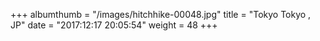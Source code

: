+++
albumthumb = "/images/hitchhike-00048.jpg"
title = "Tokyo Tokyo , JP"
date = "2017:12:17 20:05:54"
weight = 48
+++
